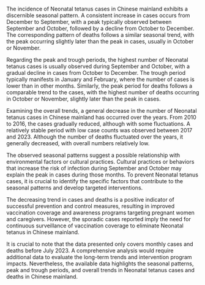 The incidence of Neonatal tetanus cases in Chinese mainland exhibits a discernible seasonal pattern. A consistent increase in cases occurs from December to September, with a peak typically observed between September and October, followed by a decline from October to December. The corresponding pattern of deaths follows a similar seasonal trend, with the peak occurring slightly later than the peak in cases, usually in October or November.

Regarding the peak and trough periods, the highest number of Neonatal tetanus cases is usually observed during September and October, with a gradual decline in cases from October to December. The trough period typically manifests in January and February, where the number of cases is lower than in other months. Similarly, the peak period for deaths follows a comparable trend to the cases, with the highest number of deaths occurring in October or November, slightly later than the peak in cases.

Examining the overall trends, a general decrease in the number of Neonatal tetanus cases in Chinese mainland has occurred over the years. From 2010 to 2016, the cases gradually reduced, although with some fluctuations. A relatively stable period with low case counts was observed between 2017 and 2023. Although the number of deaths fluctuated over the years, it generally decreased, with overall numbers relatively low.

The observed seasonal patterns suggest a possible relationship with environmental factors or cultural practices. Cultural practices or behaviors that increase the risk of infection during September and October may explain the peak in cases during those months. To prevent Neonatal tetanus cases, it is crucial to identify the specific factors that contribute to the seasonal patterns and develop targeted interventions.

The decreasing trend in cases and deaths is a positive indicator of successful prevention and control measures, resulting in improved vaccination coverage and awareness programs targeting pregnant women and caregivers. However, the sporadic cases reported imply the need for continuous surveillance of vaccination coverage to eliminate Neonatal tetanus in Chinese mainland.

It is crucial to note that the data presented only covers monthly cases and deaths before July 2023. A comprehensive analysis would require additional data to evaluate the long-term trends and intervention program impacts. Nevertheless, the available data highlights the seasonal patterns, peak and trough periods, and overall trends in Neonatal tetanus cases and deaths in Chinese mainland.
